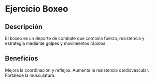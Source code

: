 # Ejercicio Boxeo

## Descripción
El boxeo es un deporte de combate que combina fuerza, resistencia y estrategia mediante golpes y movimientos rápidos.

## Beneficios
Mejora la coordinación y reflejos.
Aumenta la resistencia cardiovascular.
Fortalece la musculatura.